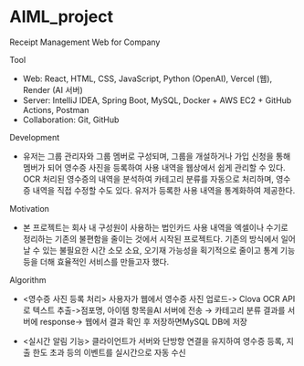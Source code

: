# AIML_project

Receipt Management Web for Company

Tool
- Web: React, HTML, CSS, JavaScript, Python (OpenAI), Vercel (웹), Render (AI 서버)
- Server: IntelliJ IDEA,  Spring Boot, MySQL, Docker + AWS EC2 + GitHub Actions, Postman
- Collaboration: Git, GitHub

Development
- 유저는 그룹 관리자와 그룹 멤버로 구성되며, 그룹을 개설하거나 가입 신청을 통해 멤버가 되어 영수증 사진을 등록하여 사용 내역을 웹상에서 쉽게 관리할 수 있다. OCR 처리된 영수증의 내역을 분석하여 카테고리 분류를 자동으로 처리하며, 영수증 내역을 직접 수정할 수도 있다. 유저가 등록한 사용 내역을 통계화하여 제공한다.

Motivation
- 본 프로젝트는 회사 내 구성원이 사용하는 법인카드 사용 내역을 엑셀이나 수기로 정리하는 기존의 불편함을 줄이는 것에서 시작된 프로젝트다. 기존의 방식에서 일어날 수 있는 불필요한 시간 소모 소요, 오기재 가능성을 획기적으로 줄이고 통계 기능 등을 더해 효율적인 서비스를 만들고자 했다.

Algorithm
- <영수증 사진 등록 처리>
사용자가 웹에서 영수증 사진 업로드->
Clova OCR API로 텍스트 추출->점포명, 아이템 항목을AI 서버에 전송 → 카테고리 분류 결과를 서버에 response->
웹에서 결과 확인 후 저장하면MySQL DB에 저장

- <실시간 알림 기능> 
클라이언트가 서버와 단방향 연결을 유지하여 영수증 등록, 지출 한도 초과 등의 이벤트를 실시간으로 자동 수신
